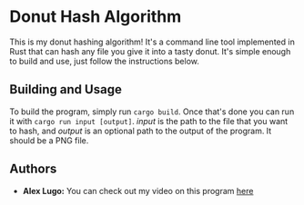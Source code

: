 # Donut Hash Algorithm
This is my donut hashing algorithm! It's a command line tool implemented in Rust that can hash any file you give it into a tasty donut. It's simple enough to build and use, just follow the instructions below.

## Building and Usage
To build the program, simply run `cargo build`. Once that's done you can run it with `cargo run input [output]`. *input* is the path to the file that you want to hash, and *output* is an optional path to the output of the program. It should be a PNG file.

## Authors
- **Alex Lugo:** You can check out my video on this program [here](https://www.youtube.com/watch?v=GPLamD1fJcU)
